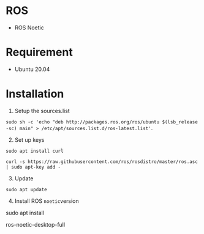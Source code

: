 # ROS

- ROS Noetic

# Requirement

- Ubuntu 20.04

# Installation

1. Setup the sources.list

```sudo sh -c 'echo "deb http://packages.ros.org/ros/ubuntu $(lsb_release -sc) main" > /etc/apt/sources.list.d/ros-latest.list'```.

2. Set up keys

```sudo apt install curl```

```curl -s https://raw.githubusercontent.com/ros/rosdistro/master/ros.asc | sudo apt-key add -```

3. Update

```sudo apt update```

4. Install ROS `noetic`version

sudo apt install

ros-noetic-desktop-full






